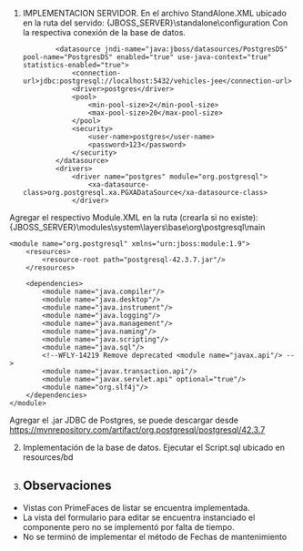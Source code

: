 1.  IMPLEMENTACION SERVIDOR.
    En el archivo StandAlone.XML ubicado en la ruta del servido: {JBOSS_SERVER}\standalone\configuration 
    Con la respectiva conexión de la base de datos.

                <datasource jndi-name="java:jboss/datasources/PostgresDS" pool-name="PostgresDS" enabled="true" use-java-context="true" statistics-enabled="true">
                    <connection-url>jdbc:postgresql://localhost:5432/vehicles-jee</connection-url>
                    <driver>postgres</driver>
                    <pool>
                        <min-pool-size>2</min-pool-size>
                        <max-pool-size>20</max-pool-size>
                    </pool>
                    <security>
                        <user-name>postgres</user-name>
                        <password>123</password>
                    </security>
                </datasource>
                <drivers>
                    <driver name="postgres" module="org.postgresql">
                        <xa-datasource-class>org.postgresql.xa.PGXADataSource</xa-datasource-class>
                    </driver>

Agregar el respectivo Module.XML en la ruta (crearla si no existe):
{JBOSS_SERVER}\modules\system\layers\base\org\postgresql\main    

<?xml version="1.0" encoding="UTF-8"?>
<!--
  ~ JBoss, Home of Professional Open Source.
  ~ Copyright 2010, Red Hat, Inc., and individual contributors
  ~ as indicated by the @author tags. See the copyright.txt file in the
  ~ distribution for a full listing of individual contributors.
  ~
  ~ This is free software; you can redistribute it and/or modify it
  ~ under the terms of the GNU Lesser General Public License as
  ~ published by the Free Software Foundation; either version 2.1 of
  ~ the License, or (at your option) any later version.
  ~
  ~ This software is distributed in the hope that it will be useful,
  ~ but WITHOUT ANY WARRANTY; without even the implied warranty of
  ~ MERCHANTABILITY or FITNESS FOR A PARTICULAR PURPOSE. See the GNU
  ~ Lesser General Public License for more details.
  ~
  ~ You should have received a copy of the GNU Lesser General Public
  ~ License along with this software; if not, write to the Free
  ~ Software Foundation, Inc., 51 Franklin St, Fifth Floor, Boston, MA
  ~ 02110-1301 USA, or see the FSF site: http://www.fsf.org.
  -->

    <module name="org.postgresql" xmlns="urn:jboss:module:1.9">
        <resources>
            <resource-root path="postgresql-42.3.7.jar"/>
        </resources>
    
        <dependencies>
            <module name="java.compiler"/>
            <module name="java.desktop"/>
            <module name="java.instrument"/>
            <module name="java.logging"/>
            <module name="java.management"/>
            <module name="java.naming"/>
            <module name="java.scripting"/>
            <module name="java.sql"/>
            <!--WFLY-14219 Remove deprecated <module name="javax.api"/> -->
            <module name="javax.transaction.api"/>
            <module name="javax.servlet.api" optional="true"/>
            <module name="org.slf4j"/>
        </dependencies>
    </module>
    
Agregar el .jar JDBC de Postgres, se puede descargar desde https://mvnrepository.com/artifact/org.postgresql/postgresql/42.3.7

2. Implementación de la base de datos.
   Ejecutar el Script.sql ubicado en resources/bd

3.  <h2>Observaciones</h2>
- Vistas con PrimeFaces de listar se encuentra implementada.
- La vista del formulario para editar se encuentra instanciado el componente pero no se implementó por falta de tiempo.
- No se terminó de implementar el método de Fechas de mantenimiento
